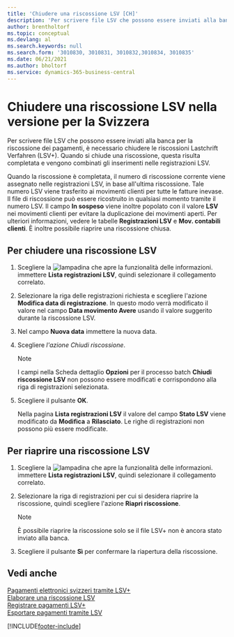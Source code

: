 ```yaml
---
title: 'Chiudere una riscossione LSV [CH]'
description: 'Per scrivere file LSV che possono essere inviati alla banca per la riscossione dei pagamenti, è necessario chiudere le riscossioni Lastchrift Verfahren (LSV+).'
author: brentholtorf
ms.topic: conceptual
ms.devlang: al
ms.search.keywords: null
ms.search.form: '3010830, 3010831, 3010832,3010834, 3010835'
ms.date: 06/21/2021
ms.author: bholtorf
ms.service: dynamics-365-business-central
---
```

# <a name="close-an-lsv-collection-in-the-swiss-version"></a>Chiudere una riscossione LSV nella versione per la Svizzera
Per scrivere file LSV che possono essere inviati alla banca per la riscossione dei pagamenti, è necessario chiudere le riscossioni Lastchrift Verfahren (LSV+). Quando si chiude una riscossione, questa risulta completata e vengono combinati gli inserimenti nelle registrazioni LSV.  

Quando la riscossione è completata, il numero di riscossione corrente viene assegnato nelle registrazioni LSV, in base all'ultima riscossione. Tale numero LSV viene trasferito ai movimenti clienti per tutte le fatture inevase. Il file di riscossione può essere ricostruito in qualsiasi momento tramite il numero LSV. Il campo **In sospeso** viene inoltre popolato con il valore **LSV** nei movimenti clienti per evitare la duplicazione dei movimenti aperti. Per ulteriori informazioni, vedere le tabelle **Registrazioni LSV** e **Mov. contabili clienti**. È inoltre possibile riaprire una riscossione chiusa.  

## <a name="to-close-an-lsv-collection"></a>Per chiudere una riscossione LSV

1.  Scegliere la ![lampadina che apre la funzionalità delle informazioni.](../../media/ui-search/search_small.png "Informazioni sull'operazione che si desidera eseguire") immettere **Lista registrazioni LSV**, quindi selezionare il collegamento correlato.  
2.  Selezionare la riga delle registrazioni richiesta e scegliere l'azione **Modifica data di registrazione**. In questo modo verrà modificato il valore nel campo **Data movimento Avere** usando il valore suggerito durante la riscossione LSV.  
3.  Nel campo **Nuova data** immettere la nuova data.  
4.  Scegliere *l'azione *Chiudi riscossione**.  

    > [!NOTE]  
    >  I campi nella Scheda dettaglio **Opzioni** per il processo batch **Chiudi riscossione LSV** non possono essere modificati e corrispondono alla riga di registrazioni selezionata.  

5.  Scegliere il pulsante **OK**.  

    Nella pagina **Lista registrazioni LSV** il valore del campo **Stato LSV** viene modificato da **Modifica** a **Rilasciato**. Le righe di registrazioni non possono più essere modificate.  

## <a name="to-reopen-an-lsv-collection"></a>Per riaprire una riscossione LSV

1.  Scegliere la ![lampadina che apre la funzionalità delle informazioni.](../../media/ui-search/search_small.png "Informazioni sull'operazione che si desidera eseguire") immettere **Lista registrazioni LSV**, quindi selezionare il collegamento correlato.  
2.  Selezionare la riga di registrazioni per cui si desidera riaprire la riscossione, quindi scegliere l'azione **Riapri riscossione**.  

    > [!NOTE]  
    >  È possibile riaprire la riscossione solo se il file LSV+ non è ancora stato inviato alla banca.  

3.  Scegliere il pulsante **Sì** per confermare la riapertura della riscossione.  

## <a name="see-also"></a>Vedi anche
 [Pagamenti elettronici svizzeri tramite LSV+](swiss-electronic-payments-using-lsv-.md)   
 [Elaborare una riscossione LSV](how-to-process-an-lsv-collection.md)   
 [Registrare pagamenti LSV+](how-to-post-lsv-payments.md)   
 [Esportare pagamenti tramite LSV](how-to-export-payments-using-lsv.md)


[!INCLUDE[footer-include](../../includes/footer-banner.md)]

